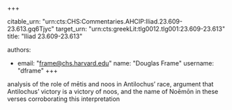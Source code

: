 +++


citable_urn: "urn:cts:CHS:Commentaries.AHCIP:Iliad.23.609-23.613.gq6Tjyc"
target_urn: "urn:cts:greekLit:tlg0012.tlg001:23.609-23.613"
title: "Iliad 23.609-23.613"

authors:
- email: "frame@chs.harvard.edu"
  name: "Douglas Frame"
  username: "dframe"
+++

<p>analysis of the role of mētis and noos in Antilochus’ race, argument that Antilochus’ victory is a victory of noos, and the name of Noēmōn in these verses corroborating this interpretation</p>